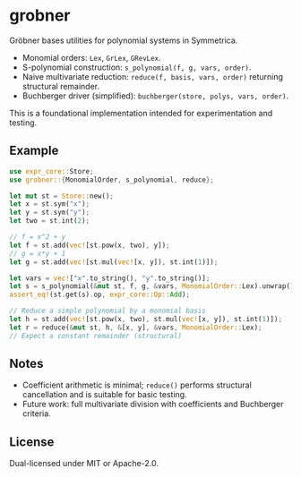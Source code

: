 # grobner

Gröbner bases utilities for polynomial systems in Symmetrica.

- Monomial orders: `Lex`, `GrLex`, `GRevLex`.
- S-polynomial construction: `s_polynomial(f, g, vars, order)`.
- Naive multivariate reduction: `reduce(f, basis, vars, order)` returning structural remainder.
- Buchberger driver (simplified): `buchberger(store, polys, vars, order)`.

This is a foundational implementation intended for experimentation and testing.

## Example

```rust
use expr_core::Store;
use grobner::{MonomialOrder, s_polynomial, reduce};

let mut st = Store::new();
let x = st.sym("x");
let y = st.sym("y");
let two = st.int(2);

// f = x^2 + y
let f = st.add(vec![st.pow(x, two), y]);
// g = x*y + 1
let g = st.add(vec![st.mul(vec![x, y]), st.int(1)]);

let vars = vec!["x".to_string(), "y".to_string()];
let s = s_polynomial(&mut st, f, g, &vars, MonomialOrder::Lex).unwrap();
assert_eq!(st.get(s).op, expr_core::Op::Add);

// Reduce a simple polynomial by a monomial basis
let h = st.add(vec![st.pow(x, two), st.mul(vec![x, y]), st.int(1)]);
let r = reduce(&mut st, h, &[x, y], &vars, MonomialOrder::Lex);
// Expect a constant remainder (structural)
```

## Notes

- Coefficient arithmetic is minimal; `reduce()` performs structural cancellation and is suitable for basic testing.
- Future work: full multivariate division with coefficients and Buchberger criteria.

## License

Dual-licensed under MIT or Apache-2.0.
